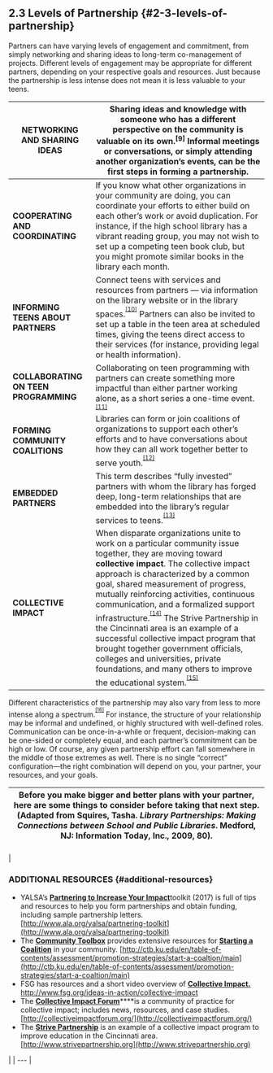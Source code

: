 ## 2.3 Levels of Partnership {#2-3-levels-of-partnership}

Partners can have varying levels of engagement and commitment, from simply networking and sharing ideas to long-term co-management of projects. Different levels of engagement may be appropriate for different partners, depending on your respective goals and resources. Just because the partnership is less intense does not mean it is less valuable to your teens.

| **NETWORKING AND SHARING IDEAS** | Sharing ideas and knowledge with someone who has a different perspective on the community is valuable on its own.<sup>[9]</sup> Informal meetings or conversations, or simply attending another organization’s events, can be the first steps in forming a partnership. |
| --- | --- |
| **COOPERATING AND COORDINATING** | If you know what other organizations in your community are doing, you can coordinate your efforts to either build on each other’s work or avoid duplication. For instance, if the high school library has a vibrant reading group, you may not wish to set up a competing teen book club, but you might promote similar books in the library each month. |
| **INFORMING TEENS ABOUT PARTNERS** | Connect teens with services and resources from partners — via information on the library website or in the library spaces.<sup><sup id="281255367986520-footnote-ref-9"><a href="#281255367986520-footnote-9">[10]</a></sup></sup> Partners can also be invited to set up a table in the teen area at scheduled times, giving the teens direct access to their services (for instance, providing legal or health information). |
| **COLLABORATING ON TEEN PROGRAMMING** | Collaborating on teen programming with partners can create something more impactful than either partner working alone, as a short series a one-time event.<sup><sup id="281255367986520-footnote-ref-10"><a href="#281255367986520-footnote-10">[11]</a></sup></sup> |
| **FORMING COMMUNITY COALITIONS** | Libraries can form or join coalitions of organizations to support each other’s efforts and to have conversations about how they can all work together better to serve youth.<sup><sup id="281255367986520-footnote-ref-11"><a href="#281255367986520-footnote-11">[12]</a></sup></sup> |
| **EMBEDDED PARTNERS** | This term describes “fully invested” partners with whom the library has forged deep, long-term relationships that are embedded into the library’s regular services to teens.<sup><sup id="281255367986520-footnote-ref-12"><a href="#281255367986520-footnote-12">[13]</a></sup></sup> |
| **COLLECTIVE IMPACT** | When disparate organizations unite to work on a particular community issue together, they are moving toward **collective impact**. The collective impact approach is characterized by a common goal, shared measurement of progress, mutually reinforcing activities, continuous communication, and a formalized support infrastructure.<sup><sup id="281255367986520-footnote-ref-13"><a href="#281255367986520-footnote-13">[14]</a></sup></sup> The Strive Partnership in the Cincinnati area is an example of a successful collective impact program that brought together government officials, colleges and universities, private foundations, and many others to improve the educational system.<sup><sup id="281255367986520-footnote-ref-14"><a href="#281255367986520-footnote-14">[15]</a></sup></sup> |

Different characteristics of the partnership may also vary from less to more intense along a spectrum.<sup><sup id="281255367986520-footnote-ref-15"><a href="#281255367986520-footnote-15">[16]</a></sup></sup> For instance, the structure of your relationship may be informal and undefined, or highly structured with well-defined roles. Communication can be once-in-a-while or frequent, decision-making can be one-sided or completely equal, and each partner’s commitment can be high or low. Of course, any given partnership effort can fall somewhere in the middle of those extremes as well. There is no single “correct” configuration—the right combination will depend on you, your partner, your resources, and your goals.

| Before you make bigger and better plans with your partner, here are some things to consider before taking that next step. (Adapted from Squires, Tasha. _Library Partnerships: Making Connections between School and Public Libraries_. Medford, NJ: Information Today, Inc., 2009, 80). |
| --- |

### 

| 

### ADDITIONAL RESOURCES {#additional-resources}

*   YALSA’s [**Partnering to Increase Your Impact**](http://www.ala.org/yalsa/partnering-toolkit)toolkit (2017) is full of tips and resources to help you form partnerships and obtain funding, including sample partnership letters. [http://www.ala.org/yalsa/partnering-toolkit](http://www.ala.org/yalsa/partnering-toolkit)
*   The [**Community Toolbox**](http://ctb.ku.edu/) provides extensive resources for [**Starting a Coalition**](http://ctb.ku.edu/en/table-of-contents/assessment/promotion-strategies/start-a-coaltion/main) in your community. [http://ctb.ku.edu/en/table-of-contents/assessment/promotion-strategies/start-a-coaltion/main](http://ctb.ku.edu/en/table-of-contents/assessment/promotion-strategies/start-a-coaltion/main)
*   FSG has resources and a short video overview of [**Collective Impact**](http://www.fsg.org/ideas-in-action/collective-impact)[**.** ](http://www.fsg.org/ideas-in-action/collective-impact)http://www.fsg.org/ideas-in-action/collective-impact
*   The [**Collective Impact Forum**](http://collectiveimpactforum.org/)****is a community of practice for collective impact; includes news, resources, and case studies. [http://collectiveimpactforum.org/](http://collectiveimpactforum.org/)
*   The [**Strive Partnership**](http://www.strivepartnership.org) is an example of a collective impact program to improve education in the Cincinnati area. [http://www.strivepartnership.org](http://www.strivepartnership.org)

 |
| --- |

[^9]: McCarthy, Catherine, and Brad Herring. “Museum &amp; Community Partnerships: Collaboration Guide for Museums Working with Community Youth-Serving Organizations.” NISE Network, 2015.

[^10]: Braun, Linda W., Maureen L. Hartman, Sandra Hughes-Hassell, Kafi Kumasi, and Beth Yoke. “The Future of Library Services for and with Teens: A Call to Action.” Chicago, IL: YALSA, 2014, 13\.

[^11]: Braun, Linda W., Maureen L. Hartman, Sandra Hughes-Hassell, Kafi Kumasi, and Beth Yoke. “The Future of Library Services for and with Teens: A Call to Action.” Chicago, IL: YALSA, 2014, 13\.

[^12]: Braun, Linda W., Maureen L. Hartman, Sandra Hughes-Hassell, Kafi Kumasi, and Beth Yoke. “The Future of Library Services for and with Teens: A Call to Action.” Chicago, IL: YALSA, 2014, 13\.

[^13]: Strock, Adrienne L. “Reaching beyond Library Walls: Strengthening Services and Opportunities through Partnerships and Collaborations.” _Young Adult Library Services_, 2014.

[^14]: Kania, John, and Mark Kramer. “Collective Impact.” _Stanford Social Innovation Review_ 2011, Winter (2011): 36–41\.

[^15]: KnowledgeWorks Foundation. “Strive Partnership.” Strive Partnership, 2017.

[^16]: McCarthy, Catherine, and Brad Herring. “Museum &amp; Community Partnerships: Collaboration Guide for Museums Working with Community Youth-Serving Organizations.” NISE Network, 2015.